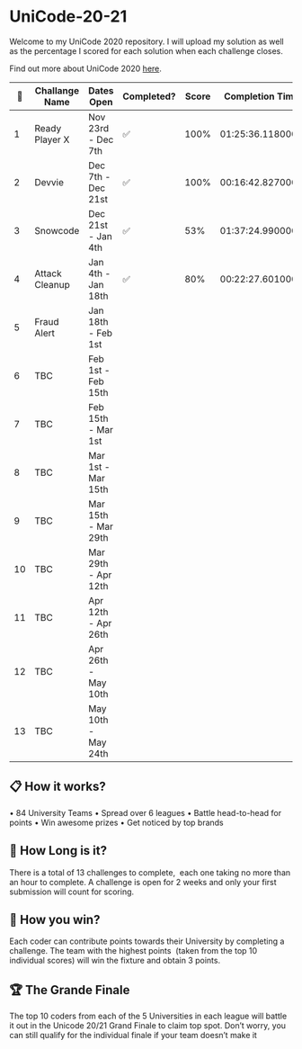 # UniCode-20-21

Welcome to my UniCode 2020 repository. I will upload my solution as well as the percentage I scored for each solution when each challenge closes.

Find out more about UniCode 2020 [here](https://www.showcode.io/unicode/).


:pencil: | Challange Name | Dates Open          | Completed?         | Score | Completion Time
---------|----------------|---------------------|--------------------|-------|------------------
1        | Ready Player X | Nov 23rd - Dec 7th  | :white_check_mark: | 100%  | 01:25:36.1180000
2        | Devvie         | Dec 7th - Dec 21st  | :white_check_mark: | 100%  | 00:16:42.8270000
3        | Snowcode       | Dec 21st - Jan 4th  | :white_check_mark: |  53%  | 01:37:24.9900000
4        | Attack Cleanup | Jan 4th - Jan 18th  | :white_check_mark: |  80%  | 00:22:27.6010000
5        | Fraud Alert    | Jan 18th - Feb 1st  |                    |       | 
6        | TBC            | Feb 1st - Feb 15th  |                    |       | 
7        | TBC            | Feb 15th - Mar 1st  |                    |       | 
8        | TBC            | Mar 1st - Mar 15th  |                    |       | 
9        | TBC            | Mar 15th - Mar 29th |                    |       | 
10       | TBC            | Mar 29th - Apr 12th |                    |       | 
11       | TBC            | Apr 12th - Apr 26th |                    |       | 
12       | TBC            | Apr 26th - May 10th |                    |       | 
13       | TBC            | May 10th - May 24th |                    |       | 





## :clipboard:  How it works?

• 84 University Teams
• Spread over 6 leagues
• Battle head-to-head for points
• Win awesome prizes
• Get noticed by top brands

## :red_car:  How Long is it?

There is a total of 13 challenges to complete,  each one taking no more than an hour to complete. 
A challenge is open for 2 weeks and only your first submission will count for scoring.

## :rocket:  How you win?

Each coder can contribute points towards their University by completing a challenge. 
The team with the highest points  (taken from the top 10 individual scores) will win the fixture and obtain 3 points.

## :trophy: The Grande Finale

The top 10 coders from each of the 5 Universities in each league will battle it out in the Unicode 20/21 Grand Finale to claim top spot.
Don’t worry, you can still qualify for the individual finale if your team doesn’t make it
